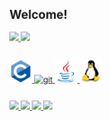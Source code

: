 ## Welcome!


<div>
  <a href="https://github.com/IlidioSilveira"> <img height="150px" src="https://github-readme-stats.vercel.app/api?username=IlidioSilveira&show_icons=true&theme=dracula&include_all_commits=true&count_private=true"/> <img height="120px" src="https://github-readme-stats.vercel.app/api/top-langs/?username=IlidioSilveira&layout=compact&langs_count=7&theme=dracula"/>
    </div>

  <div style="display: inline_block"><br>
<p align="left"> <a href="https://www.cprogramming.com/" target="_blank" rel="noreferrer"> <img src="https://raw.githubusercontent.com/devicons/devicon/master/icons/c/c-original.svg" alt="c" width="40" height="40"/> </a> <a href="https://git-scm.com/" target="_blank" rel="noreferrer"> <img src="https://www.vectorlogo.zone/logos/git-scm/git-scm-icon.svg" alt="git" width="40" height="40"/> </a> <a href="https://www.java.com" target="_blank" rel="noreferrer"> <img src="https://raw.githubusercontent.com/devicons/devicon/master/icons/java/java-original.svg" alt="java" width="40" height="40"/> </a> <a href="https://www.linux.org/" target="_blank" rel="noreferrer"> <img src="https://raw.githubusercontent.com/devicons/devicon/master/icons/linux/linux-original.svg" alt="linux" width="40" height="40"/> </a> </p>
</div>  

  ##
 
  
<a href = "https://twitter.com/devilidio">
  <img src="https://img.shields.io/badge/Twitter-1DA1F2?style=for-the-badge&logo=twitter&logoColor=white" target="_blank">  
</a>
  
  <a href="https://www.linkedin.com/in/ilidiosilveira/" target="_blank">
    <img src="https://img.shields.io/badge/-LinkedIn-%230077B5?style=for-the-badge&logo=linkedin&logoColor=white" target="_blank">
  </a> 
    
  <a href = "https://www.twitch.tv/ilidio">
    <img src="https://img.shields.io/badge/Twitch-9146FF?style=for-the-badge&logo=twitch&logoColor=white" target="_blank">  
  </a>  
    
  <a href = "https://dev.to/ilidiosilveira">
    <img src="https://img.shields.io/badge/dev.to-0A0A0A?style=for-the-badge&logo=devdotto&logoColor=white" target="_blank">  
  </a>  





